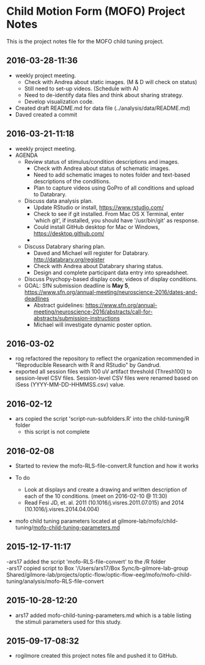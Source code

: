 # Child Motion Form (MOFO) Project Notes

This is the project notes file for the MOFO child tuning project.

## 2016-03-28-11:36

- weekly project meeting.
  - Check with Andrea about static images. (M & D will check on status)
  - Still need to set-up videos. (Schedule with A)
  - Need to de-identify data files and think about sharing strategy.
  - Develop visualization code.
- Created draft README.md for data file (../analysis/data/README.md)
- Daved created a commit 

## 2016-03-21-11:18

- weekly project meeting.
- AGENDA
  - Review status of stimulus/condition descriptions and images.
      - Check with Andrea about status of schematic images.
      - Need to add schematic images to notes folder and text-based descriptions of the conditions.
      - Plan to capture videos using GoPro of all conditions and upload to Databrary.
  - Discuss data analysis plan.
      - Update RStudio or install, <https://www.rstudio.com/>
      - Check to see if git installed. From Mac OS X Terminal, enter 'which git', if installed, you should have '/usr/bin/git' as response.
      - Could install GitHub desktop for Mac or Windows, <https://desktop.github.com/>
      - 
  - Discuss Databrary sharing plan.
      - Daved and Michael will register for Databrary.
  <http://databrary.org/register>
      - Check with Andrea about Databrary sharing status.
      - Design and complete participant data entry into spreadsheet.
  - Discuss Psychopy-based display code; videos of display conditions.
  - GOAL: SfN submission deadline is **May 5**, <https://www.sfn.org/annual-meeting/neuroscience-2016/dates-and-deadlines>
      - Abstract guidelines: <https://www.sfn.org/annual-meeting/neuroscience-2016/abstracts/call-for-abstracts/submission-instructions>
      - Michael will investigate dynamic poster option.

## 2016-03-02

- rog refactored the repository to reflect the organization recommended in "Reproducible Research with R and RStudio" by Gandrud.
- exported all session files with 100 uV artifact threshold (Thresh100) to session-level CSV files. Session-level CSV files were renamed based on iSess (YYYY-MM-DD-HHMMSS.csv) value.

## 2016-02-12
- ars copied the script 'script-run-subfolders.R' into the child-tuning/R folder
  - this script is not complete

## 2016-02-08  

- Started to review the mofo-RLS-file-convert.R function and how it works  

- To do  
  - Look at displays and create a drawing and written description of each of the 10 conditions. (meet on 2016-02-10 @ 11:30)
  - Read Fesi JD, et. al. 2011 (10.1016/j.visres.2011.07.015) and 2014 (10.1016/j.visres.2014.04.004)

- mofo child tuning parameters located at gilmore-lab/mofo/child-tuning/[mofo-child-tuning-parameters.md](https://github.com/gilmore-lab/mofo/blob/master/child-tuning/mofo-child-tuning-parameters.md)


## 2015-12-17-11:17

-ars17 added the script 'mofo-RLS-file-convert' to the /R folder  
-ars17 copied script to Box '/Users/ars17/Box Sync/b-gilmore-lab-group Shared/gilmore-lab/projects/optic-flow/optic-flow-eeg/mofo/mofo-child-tuning/analysis/mofo-RLS-file-convert

## 2015-10-28-12:20

- ars17 added mofo-child-tuning-parameters.md which is a table listing the stimuli parameters used for this study.

## 2015-09-17-08:32

- rogilmore created this project notes file and pushed it to GitHub.
